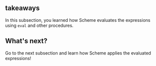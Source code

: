 ## takeaways

In this subsection, you learned how Scheme evaluates the expressions using
`eval` and other procedures.

## What's next?

Go to the next subsection and learn how Scheme applies the evaluated
expressions!

